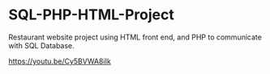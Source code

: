 # SQL-PHP-HTML-Project

Restaurant website project using HTML front end, and PHP to communicate with SQL Database.

https://youtu.be/Cy5BVWA8iIk
